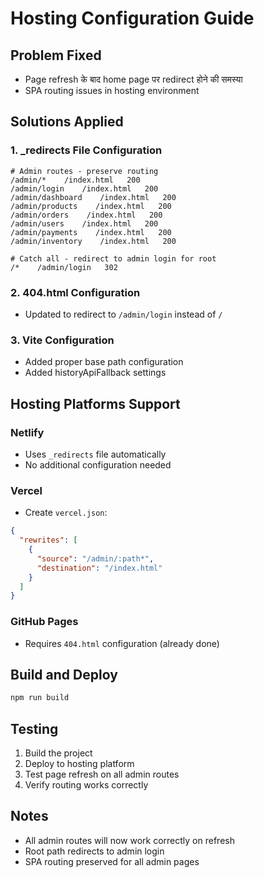# Hosting Configuration Guide

## Problem Fixed
- Page refresh के बाद home page पर redirect होने की समस्या
- SPA routing issues in hosting environment

## Solutions Applied

### 1. _redirects File Configuration
```
# Admin routes - preserve routing
/admin/*    /index.html   200
/admin/login    /index.html   200
/admin/dashboard    /index.html   200
/admin/products    /index.html   200
/admin/orders    /index.html   200
/admin/users    /index.html   200
/admin/payments    /index.html   200
/admin/inventory    /index.html   200

# Catch all - redirect to admin login for root
/*    /admin/login   302
```

### 2. 404.html Configuration
- Updated to redirect to `/admin/login` instead of `/`

### 3. Vite Configuration
- Added proper base path configuration
- Added historyApiFallback settings

## Hosting Platforms Support

### Netlify
- Uses `_redirects` file automatically
- No additional configuration needed

### Vercel
- Create `vercel.json`:
```json
{
  "rewrites": [
    {
      "source": "/admin/:path*",
      "destination": "/index.html"
    }
  ]
}
```

### GitHub Pages
- Requires `404.html` configuration (already done)

## Build and Deploy
```bash
npm run build
```

## Testing
1. Build the project
2. Deploy to hosting platform
3. Test page refresh on all admin routes
4. Verify routing works correctly

## Notes
- All admin routes will now work correctly on refresh
- Root path redirects to admin login
- SPA routing preserved for all admin pages
